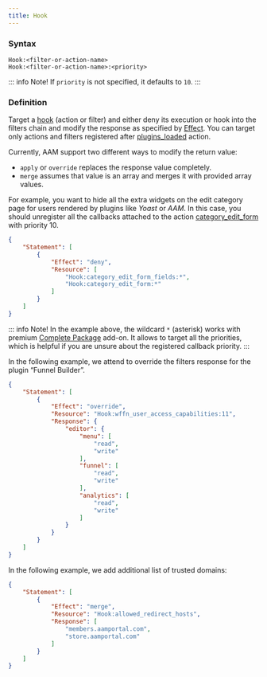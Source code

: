 ```yaml
---
title: Hook
---
```


### Syntax

`Hook:<filter-or-action-name>`<br/>
`Hook:<filter-or-action-name>:<priority>`

::: info Note!
If `priority` is not specified, it defaults to `10`.
:::

### Definition

Target a [hook](https://developer.wordpress.org/plugins/hooks/) (action or filter) and either deny its execution or hook into the filters chain and modify the response as specified by [Effect](/advanced/access-policy/policy-overview#effect). You can target only actions and filters registered after  [plugins_loaded](https://developer.wordpress.org/reference/hooks/plugins_loaded/) action.

Currently, AAM support two different ways to modify the return value:

- `apply` or `override` replaces the response value completely.
- `merge` assumes that value is an array and merges it with provided array values.

For example, you want to hide all the extra widgets on the edit category page for users rendered by plugins like _Yoast_ or _AAM_. In this case, you should unregister all the callbacks attached to the action  [category_edit_form](https://developer.wordpress.org/reference/hooks/taxonomy_edit_form/) with priority 10.

```json
{
    "Statement": [
        {
            "Effect": "deny",
            "Resource": [
                "Hook:category_edit_form_fields:*",
                "Hook:category_edit_form:*"
            ]
        }
    ]
}
```

::: info Note!
In the example above, the wildcard `*` (asterisk) works with premium [Complete Package](/premium) add-on. It allows to target all the priorities, which is helpful if you are unsure about the registered callback priority.
:::

In the following example, we attend to override the filters response for the plugin “Funnel Builder”.

```json
{
    "Statement": [
        {
            "Effect": "override",
            "Resource": "Hook:wffn_user_access_capabilities:11",
            "Response": {
                "editor": {
                    "menu": [
                        "read",
                        "write"
                    ],
                    "funnel": [
                        "read",
                        "write"
                    ],
                    "analytics": [
                        "read",
                        "write"
                    ]
                }
            }
        }
    ]
}
```

In the following example, we add additional list of trusted domains:

```json
{
    "Statement": [
        {
            "Effect": "merge",
            "Resource": "Hook:allowed_redirect_hosts",
            "Response": [
                "members.aamportal.com",
                "store.aamportal.com"
            ]
        }
    ]
}
```